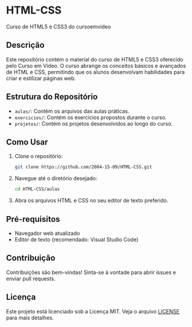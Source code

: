 # HTML-CSS
 Curso de HTML5 e CSS3 do cursoemvideo
## Descrição

Este repositório contém o material do curso de HTML5 e CSS3 oferecido pelo Curso em Vídeo. O curso abrange os conceitos básicos e avançados de HTML e CSS, permitindo que os alunos desenvolvam habilidades para criar e estilizar páginas web.

## Estrutura do Repositório

- `aulas/`: Contém os arquivos das aulas práticas.
- `exercicios/`: Contém os exercícios propostos durante o curso.
- `projetos/`: Contém os projetos desenvolvidos ao longo do curso.

## Como Usar

1. Clone o repositório:
    ```bash
    git clone https://github.com/2004-15-09/HTML-CSS.git
    ```
2. Navegue até o diretório desejado:
    ```bash
    cd HTML-CSS/aulas
    ```
3. Abra os arquivos HTML e CSS no seu editor de texto preferido.

## Pré-requisitos

- Navegador web atualizado
- Editor de texto (recomendado: Visual Studio Code)

## Contribuição

Contribuições são bem-vindas! Sinta-se à vontade para abrir issues e enviar pull requests.

## Licença

Este projeto está licenciado sob a Licença MIT. Veja o arquivo [LICENSE](LICENSE) para mais detalhes.
